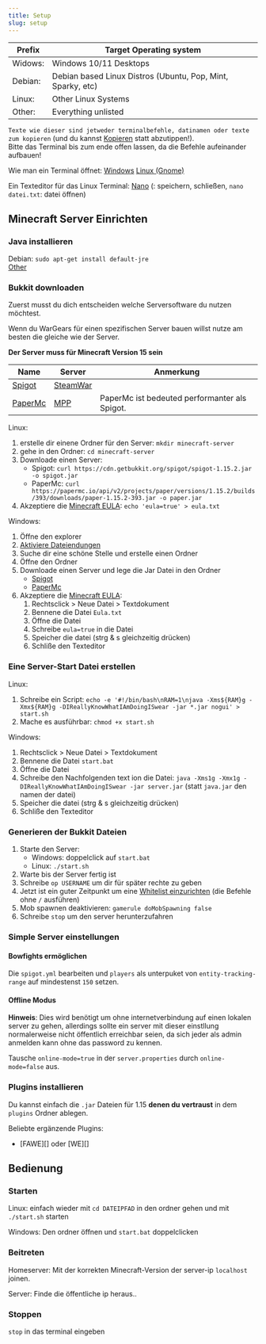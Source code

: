 ```yaml
---
title: Setup
slug: setup
---
```


Prefix | Target Operating system
------ | -----------
Widows:| Windows 10/11 Desktops
Debian:| Debian based Linux Distros (Ubuntu, Pop, Mint, Sparky, etc)
Linux: | Other Linux Systems
Other: | Everything unlisted

`Texte wie dieser sind jetweder terminalbefehle, datinamen oder texte zum kopieren`
(und du kannst [Kopieren][] statt abzutippen!).  
Bitte das Terminal bis zum ende offen lassen, da die Befehle aufeinander aufbauen!

Wie man ein Terminal öffnet:
[Windows](https://www.wikihow.com/Open-Terminal-in-Windows)
[Linux (Gnome)](https://www.wikihow.com/Open-a-Terminal-Window-in-Ubuntu)

Ein Texteditor für das Linux Terminal: [Nano][] (<f3>: speichern, <f2> schließen, `nano datei.txt`: datei öffnen)

## Minecraft Server Einrichten

### Java installieren

Debian: `sudo apt-get install default-jre`  
[Other][Java Install Guide]

### Bukkit downloaden

Zuerst musst du dich entscheiden welche Serversoftware du nutzen möchtest.

Wenn du WarGears für einen spezifischen Server bauen willst nutze am besten die
gleiche wie der Server.

**Der Server muss für Minecraft Version 15 sein**

Name       | Server      | Anmerkung
---------- | ----------- | ---------
[Spigot][] | [SteamWar][]|
[PaperMc][]| [MPP][]     | PaperMc ist bedeuted performanter als Spigot.

Linux:
1. erstelle dir einene Ordner für den Server: `mkdir minecraft-server`
2. gehe in den Ordner: `cd minecraft-server`
3. Downloade einen Server:
	- Spigot: `curl https://cdn.getbukkit.org/spigot/spigot-1.15.2.jar -o spigot.jar`
	- PaperMc: `curl https://papermc.io/api/v2/projects/paper/versions/1.15.2/builds/393/downloads/paper-1.15.2-393.jar -o paper.jar`
4. Akzeptiere die [Minecraft EULA][]: `echo 'eula=true' > eula.txt`

Windows:
1. Öffne den explorer
1. [Aktiviere Dateiendungen][]
1. Suche dir eine schöne Stelle und erstelle einen Ordner
1. Öffne den Ordner
1. Downloade einen Server und lege die Jar Datei in den Ordner
	- [Spigot][]
	- [PaperMc][]
1. Akzeptiere die [Minecraft EULA][]:
	1. Rechtsclick > Neue Datei > Textdokument
	1. Bennene die Datei `Eula.txt`
	1. Öffne die Datei
	1. Schreibe `eula=true` in die Datei
	1. Speicher die datei (strg & s gleichzeitig drücken)
	1. Schliße den Texteditor

### Eine Server-Start Datei erstellen

Linux:
1. Schreibe ein Script: `echo -e '#!/bin/bash\nRAM=1\njava -Xms${RAM}g -Xmx${RAM}g -DIReallyKnowWhatIAmDoingISwear -jar *.jar nogui' > start.sh`
1. Mache es ausführbar: `chmod +x start.sh`

Windows:
1. Rechtsclick > Neue Datei > Textdokument
1. Bennene die Datei `start.bat`
1. Öffne die Datei
1. Schreibe den Nachfolgenden text ion die Datei: `java -Xms1g -Xmx1g -DIReallyKnowWhatIAmDoingISwear -jar server.jar` (statt `java.jar` den namen der datei)
1. Speicher die datei (strg & s gleichzeitig drücken)
1. Schliße den Texteditor

### Generieren der Bukkit Dateien

1. Starte den Server:
	- Windows: doppelclick auf `start.bat`
	- Linux: `./start.sh`
1. Warte bis der Server fertig ist
1. Schreibe `op USERNAME` um dir für später rechte zu geben
1. Jetzt ist ein guter Zeitpunkt um eine [Whitelist einzurichten][Whitelist] (die Befehle ohne `/` ausführen)
1. Mob spawnen deaktivieren: `gamerule doMobSpawning false`
1. Schreibe `stop` um den server herunterzufahren

### Simple Server einstellungen

#### Bowfights ermöglichen

Die `spigot.yml` bearbeiten und `players` als unterpuket von `entity-tracking-range`
auf mindestenst `150` setzen.

#### Offline Modus

**Hinweis**: Dies wird benötigt um ohne internetverbindung auf einen lokalen server zu gehen,
allerdings sollte ein server mit dieser einstllung normalerweise nicht öffentlich
erreichbar seien, da sich jeder als admin anmelden kann ohne das password zu kennen.

Tausche `online-mode=true` in der `server.properties` durch `online-mode=false` aus.

### Plugins installieren

Du kannst einfach die `.jar` Dateien für 1.15 **denen du vertraust** in dem `plugins` Ordner ablegen.

Beliebte ergänzende Plugins:
- [FAWE][] oder [WE][]

## Bedienung

### Starten

Linux: einfach wieder mit `cd DATEIPFAD` in den ordner gehen und mit `./start.sh` starten

Windows: Den ordner öffnen und `start.bat` doppelclicken

### Beitreten

Homeserver: Mit der korrekten Minecraft-Version der server-ip `localhost` joinen.

Server: Finde die öffentliche ip heraus..

### Stoppen

`stop` in das terminal eingeben



[Spigot]: https://getbukkit.org/download/spigot
[PaperMc]: https://papermc.io/legacy
[SteamWar]: https://steamwar.de/
[MPP]: https://myplaypla.net/
[Java Install Guide]: https://www.java.com/de/download/manual.jsp
[Minecraft EULA]: https://www.minecraft.net/en-us/eula
[Kopieren]: https://praxistipps.chip.de/tastenkombination-kopieren-und-einfuegen_13193
[Aktiviere Dateiendungen]: https://www.giga.de/tipp/windows-10-dateiendungen-anzeigen-so-gehts/
[Nano]: https://wiki.ubuntuusers.de/Nano/
[Whitelist]: https://minecraft.fandom.com/de/wiki/Befehl/whitelist
